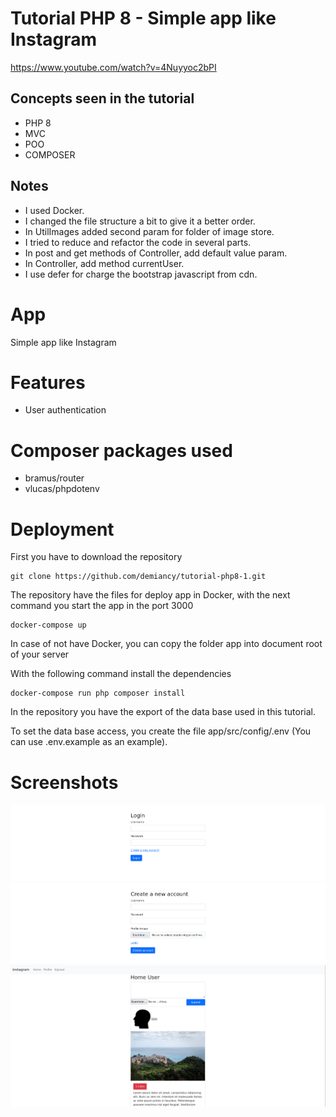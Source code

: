 # Tutorial PHP 8 - Simple app like Instagram
  
https://www.youtube.com/watch?v=4Nuyyoc2bPI

## Concepts seen in the tutorial 
* PHP 8
* MVC
* POO
* COMPOSER

## Notes
* I used Docker.
* I changed the file structure a bit to give it a better order.
* In UtilImages added second param for folder of image store.
* I tried to reduce and refactor the code in several parts.
* In post and get methods of Controller, add default value param.
* In Controller, add method currentUser.
* I use defer for charge the bootstrap javascript from cdn.

# App
Simple app like Instagram

# Features
* User authentication

# Composer packages used
* bramus/router
* vlucas/phpdotenv

# Deployment

First you have to download the repository 

    git clone https://github.com/demiancy/tutorial-php8-1.git

The repository have the files for deploy app in Docker, with the next command you start the app in the port 3000

    docker-compose up

In case of not have Docker, you can copy the folder app into document root of your server

With the following command install the dependencies 

    docker-compose run php composer install

In the repository you have the export of the data base used in this tutorial.

To set the data base access, you create the file app/src/config/.env (You can use .env.example as an example).

# Screenshots

![Screenshot 1](screenshot-1.png)
![Screenshot 2](screenshot-2.png)
![Screenshot 2](screenshot-3.png)